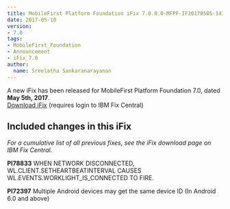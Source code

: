 ```yaml
---
title: MobileFirst Platform Foundation iFix 7.0.0.0-MFPF-IF20170505-1413 released
date: 2017-05-10
version:
- 7.0
tags:
- MobileFirst_Foundation
- Announcement
- iFix_7.0
author:
  name: Sreelatha Sankaranarayanan
---
```

A new iFix has been released for MobileFirst Platform Foundation 7.0, dated **May 5th, 2017**.  
[Download iFix](http://www.ibm.com/support/fixcentral/swg/quickorder?parent=ibm%7EOther%2Bsoftware&product=ibm/Other+software/IBM+MobileFirst+Platform+Foundation&release=7.0.0.0&platform=All&function=all&source=fc) (requires login to IBM Fix Central)

## Included changes in this iFix
*For a cumulative list of all previous fixes, see the iFix download page on IBM Fix Central.*

**PI78833** WHEN NETWORK DISCONNECTED, WL.CLIENT.SETHEARTBEATINTERVAL CAUSES WL.EVENTS.WORKLIGHT_IS_CONNECTED TO FIRE.

**PI72397** Multiple Android devices may get the same device ID (In Android 6.0 and above)
